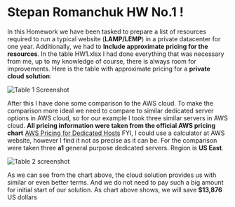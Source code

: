 # Stepan Romanchuk HW No.1 !

In this Homework we have been tasked to prepare a list of resources required to run a typical website (**LAMP/LEMP**) in a private datacenter for one year. Additionally, we had to **Include approximate pricing for the resources**. In the table HW1.xlsx I had done everything that was necessary from me, up to my knowledge of course, there is always room for improvements.
Here is the table with approximate pricing for a **private cloud solution**:

![Table 1 Screenshot](https://github.com/Odery/GlobalLogicDevOpsBootCampv2/blob/main/HW%201/Screenshot%20table1.png?raw=true)

After this I have done some comparison to the AWS cloud. To make the comparison more ideal we need to compare to similar dedicated server options in AWS cloud, so for our example I took three similar servers in AWS cloud. 
**All pricing information were taken from the official AWS pricing chart**
[AWS Pricing for Dedicated Hosts](https://aws.amazon.com/ec2/dedicated-hosts/pricing/)
FYI, I could use a calculator at AWS website, however I find it not as precise as it can be.
For the comparison were taken three **a1** general purpose dedicated servers. Region is **US East**.

![Table 2 screenshot](https://github.com/Odery/GlobalLogicDevOpsBootCampv2/blob/main/HW%201/Screenshot%20table2.png?raw=true)

As we can see from the chart above, the cloud solution provides us with similar or even better terms. And we do not need to pay such a big amount for initial start of our solution.
As chart above shows, we will save **$13,876** US dollars 
